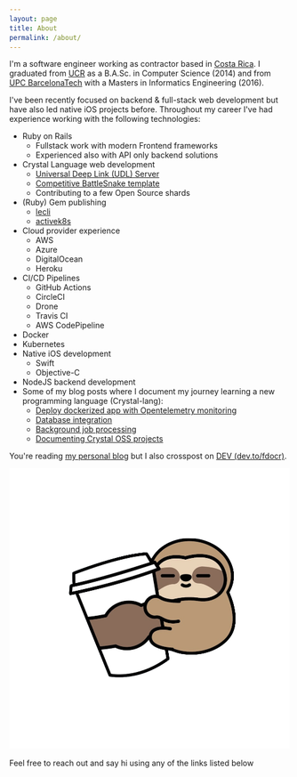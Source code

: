 ```yaml
---
layout: page
title: About
permalink: /about/
---
```


I'm a software engineer working as contractor based in [Costa Rica](https://www.google.com/maps/place/Costa+Rica/@16.9000066,-95.0553076,4.55z). I graduated from [UCR](https://www.ucr.ac.cr/) as a B.A.Sc. in Computer Science (2014) and from [UPC BarcelonaTech](https://www.upc.edu/en) with a Masters in Informatics Engineering (2016).

I've been recently focused on backend & full-stack web development but have also led native iOS projects before. Throughout my career I've had experience working with the following technologies:

 * Ruby on Rails
    * Fullstack work with modern Frontend frameworks
    * Experienced also with API only backend solutions
 * Crystal Language web development
    * [Universal Deep Link (UDL) Server](https://github.com/fdocr/udl-server)
    * [Competitive BattleSnake template](https://github.com/fdocr/CrystalSnake)
    * Contributing to a few Open Source shards
 * (Ruby) Gem publishing
    * [lecli](https://rubygems.org/gems/lecli)
    * [activek8s](https://rubygems.org/gems/activek8s)
 * Cloud provider experience
    * AWS
    * Azure
    * DigitalOcean
    * Heroku
 * CI/CD Pipelines
    * GitHub Actions
    * CircleCI
    * Drone
    * Travis CI
    * AWS CodePipeline
 * Docker
 * Kubernetes
 * Native iOS development
    * Swift
    * Objective-C
 * NodeJS backend development
 * Some of my blog posts where I document my journey learning a new programming language (Crystal-lang):
    * [Deploy dockerized app with Opentelemetry monitoring](/deploy-crystal-app-with-docker-and-opentelemetry/)
    * [Database integration](/database-for-kemal-server-in-crystal-lang)
    * [Background job processing](/background-jobs-for-kemal-in-crystal-lang)
    * [Documenting Crystal OSS projects](/documenting-a-crystal-open-source-project/)

 You're reading [my personal blog](/) but I also crosspost on [DEV (dev.to/fdocr)](https://dev.to/fdocr).

 [![Coffee Sloth](/assets/coffee_sloth.png "Nature Vectors by Vecteezy")](https://www.vecteezy.com/free-vector/nature)

Feel free to reach out and say hi using any of the links listed below
